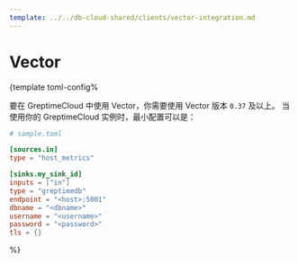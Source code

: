 ```yaml
---
template: ../../db-cloud-shared/clients/vector-integration.md
---
```


# Vector

<docs-template>

\{template toml-config%

要在 GreptimeCloud 中使用 Vector，你需要使用 Vector 版本 `0.37` 及以上。
当使用你的 GreptimeCloud 实例时，最小配置可以是：

```toml
# sample.toml

[sources.in]
type = "host_metrics"

[sinks.my_sink_id]
inputs = ["in"]
type = "greptimedb"
endpoint = "<host>:5001"
dbname = "<dbname>"
username = "<username>"
password = "<password>"
tls = {}
```

%}

</docs-template>
